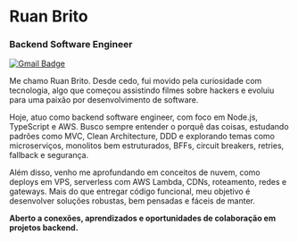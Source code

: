 # Ruan Brito

### Backend Software Engineer

[![Gmail Badge](https://img.shields.io/badge/-ruan.desenvolvedor@gmail.com-00FFFF?style=flat-square&logo=Gmail&logoColor=212121&link=mailto:ruan.desenvolvedor@gmail.com)](mailto:ruan.desenvolvedor@gmail.com)

Me chamo Ruan Brito. Desde cedo, fui movido pela curiosidade com tecnologia, algo que começou assistindo filmes sobre hackers e evoluiu para uma paixão por desenvolvimento de software.

Hoje, atuo como backend software engineer, com foco em Node.js, TypeScript e AWS. Busco sempre entender o porquê das coisas, estudando padrões como MVC, Clean Architecture, DDD e explorando temas como microserviços, monolitos bem estruturados, BFFs, circuit breakers, retries, fallback e segurança.

Além disso, venho me aprofundando em conceitos de nuvem, como deploys em VPS, serverless com AWS Lambda, CDNs, roteamento, redes e gateways. Mais do que entregar código funcional, meu objetivo é desenvolver soluções robustas, bem pensadas e fáceis de manter.

**Aberto a conexões, aprendizados e oportunidades de colaboração em projetos backend.**
